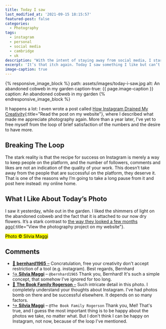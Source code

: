 ```yaml
---
title: Today I saw
last_modified_at: '2021-09-15 18:15:57'
featured-post: false
categories:
  - Photography
tags:
  - instagram
  - personal
  - social media
  - cambridge
  - uk
description: "With the intent of staying away from social media, I started 'Today I Saw', a series where I post one photo and a few thoughts about it."
excerpt: 'It’s that itch again. Today I saw something I like but can’t take a picture. Or, I can and do, but it doesn’t work on Instagram.'
image-caption: true
---
```

{% responsive_image_block %}
  path: assets/images/today-i-saw.jpg
  alt: An abandoned cobweb in my garden
  caption-true: {{ page.image-caption }}
  caption: An abandoned cobweb in my garden
{% endresponsive_image_block %}

It happens a lot: I even wrote a post called [How Instagram Drained My Creativity](/photography/instagram-drained-my-creativity/){:title="Read the post on my website"}, where I described what made me appreciate photography again. More than a year later, I’ve yet to free myself from the loop of brief satisfaction of the numbers and the desire to have more.

## Breaking The Loop

The stark reality is that the recipe for success on Instagram is merely a way to keep people on the platform, and the number of followers, comments and likes are not an indication of the quality of your work. This doesn’t take away from the people that are successful on the platform, they deserve it. That is one of the reasons why I’m going to take a long pause from it and post here instead: my online home.

## What I Like About Today’s Photo

I saw it yesterday, while out in the garden. I liked the shimmers of light on the abandoned cobweb and the fact that it is attached to our now dry flowers. It’s a stark contrast to [the way they looked a few months ago](/photography/isolation-photo-diary/){:title="View the photography project on my website"}.

<p class="detached"><mark class="smd-highlight small">Photo &copy; Silvia Maggi</mark></p>

<div class="smd-responses my-5 pt-3">
  <h2>Comments</h2>
  <div class="webmentions">
    <ul class="comments">
      <li>
        <a class="reaction" rel="nofollow ugc" title="mentioned" href="https://deramateurphotograph.de/">💬 <strong>bernhard1965</strong>&nbsp;&ndash;</a>
        <span>Concratulation, free your creativity don't accept restriction of a tool (e.g. instagram). Best regards, Bernhard</span>
      </li>
      <li class="reaction-reply">
        <a class="reaction" title="mentioned" href="{{ site.url }}">↪️ <strong>Silvia Maggi</strong></a>&nbsp;&ndash;&nbsp;<code>@bernhard1965</code>
        <span>Thank you, Bernhard! It's such a simple concept, that somehow I've ignored for too long.</span>
      </li>
      <li>
        <a class="reaction" rel="nofollow ugc" title="mentioned" href="http://thebookfamilyrogerson.com">💬 <strong>The Book Family Rogerson</strong>&nbsp;&ndash;</a>
        <span>Such intricate detail in this photo. I completely understand your thoughts about Instagram. I've had photos bomb on there and be successful elsewhere. It depends on so many factors.</span>
      </li>
      <li class="reaction-reply">
        <a class="reaction" title="mentioned" href="{{ site.url }}">↪️ <strong>Silvia Maggi</strong></a>&nbsp;&ndash;&nbsp;<code>@The Book Family Rogerson</code>
        <span>Thank you, Mel! That's true, and I guess the most important thing is to be happy about the photos we take, no matter what. But I don't think I can be happy on Instagram, not now, because of the loop I've mentioned.</span>
      </li>
    </ul>
  </div>
</div>